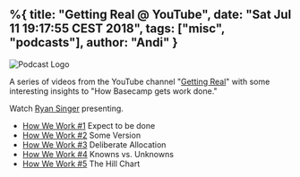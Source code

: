 %{
  title: "Getting Real @ YouTube",
  date: "Sat Jul  11 19:17:55 CEST 2018",
  tags: ["misc", "podcasts"],
  author: "Andi"
}
---

![Podcast Logo](/assets/posts/2018/getting-real-podcast.png)

A series of videos from the YouTube channel "[Getting Real][]" with some 
interesting insights to "How Basecamp gets work done."



Watch [Ryan Singer][] presenting.

- [How We Work #1][] Expect to be done
- [How We Work #2][] Some Version
- [How We Work #3][] Deliberate Allocation
- [How We Work #4][] Knowns vs. Unknowns
- [How We Work #5][] The Hill Chart


[Getting Real]: https://www.youtube.com/channel/UCdx5Dk3EWTe2i8YDA7bfl6g
[How We Work #1]: https://www.youtube.com/watch?v=VxMLpe9dQ2g
[How We Work #2]: https://www.youtube.com/watch?v=pj2_ABFz9Tg
[How We Work #3]: https://www.youtube.com/watch?v=M43-0t-hckQ
[How We Work #4]: https://www.youtube.com/watch?v=JwrI6rxELFw
[How We Work #5]: https://www.youtube.com/watch?v=UlLkS0lxRV0
[Ryan Singer]: https://twitter.com/rjs
